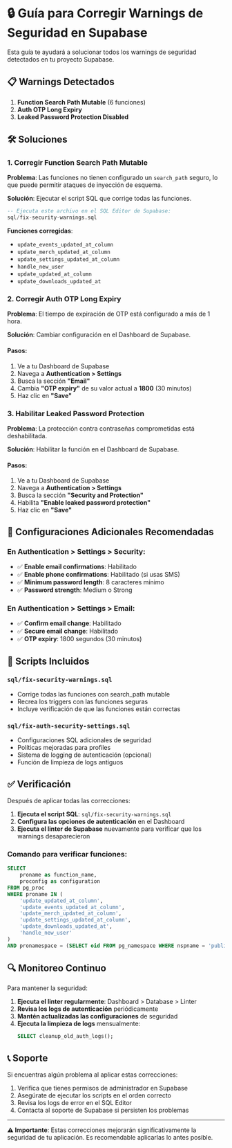 # 🔒 Guía para Corregir Warnings de Seguridad en Supabase

Esta guía te ayudará a solucionar todos los warnings de seguridad detectados en tu proyecto Supabase.

## 📋 Warnings Detectados

1. **Function Search Path Mutable** (6 funciones)
2. **Auth OTP Long Expiry**
3. **Leaked Password Protection Disabled**

## 🛠️ Soluciones

### 1. Corregir Function Search Path Mutable

**Problema**: Las funciones no tienen configurado un `search_path` seguro, lo que puede permitir ataques de inyección de esquema.

**Solución**: Ejecutar el script SQL que corrige todas las funciones.

```sql
-- Ejecuta este archivo en el SQL Editor de Supabase:
sql/fix-security-warnings.sql
```

**Funciones corregidas**:
- `update_events_updated_at_column`
- `update_merch_updated_at_column`
- `update_settings_updated_at_column`
- `handle_new_user`
- `update_updated_at_column`
- `update_downloads_updated_at`

### 2. Corregir Auth OTP Long Expiry

**Problema**: El tiempo de expiración de OTP está configurado a más de 1 hora.

**Solución**: Cambiar configuración en el Dashboard de Supabase.

#### Pasos:
1. Ve a tu Dashboard de Supabase
2. Navega a **Authentication > Settings**
3. Busca la sección **"Email"**
4. Cambia **"OTP expiry"** de su valor actual a **1800** (30 minutos)
5. Haz clic en **"Save"**

### 3. Habilitar Leaked Password Protection

**Problema**: La protección contra contraseñas comprometidas está deshabilitada.

**Solución**: Habilitar la función en el Dashboard de Supabase.

#### Pasos:
1. Ve a tu Dashboard de Supabase
2. Navega a **Authentication > Settings**
3. Busca la sección **"Security and Protection"**
4. Habilita **"Enable leaked password protection"**
5. Haz clic en **"Save"**

## 🚀 Configuraciones Adicionales Recomendadas

### En Authentication > Settings > Security:
- ✅ **Enable email confirmations**: Habilitado
- ✅ **Enable phone confirmations**: Habilitado (si usas SMS)
- ✅ **Minimum password length**: 8 caracteres mínimo
- ✅ **Password strength**: Medium o Strong

### En Authentication > Settings > Email:
- ✅ **Confirm email change**: Habilitado
- ✅ **Secure email change**: Habilitado
- ✅ **OTP expiry**: 1800 segundos (30 minutos)

## 📝 Scripts Incluidos

### `sql/fix-security-warnings.sql`
- Corrige todas las funciones con search_path mutable
- Recrea los triggers con las funciones seguras
- Incluye verificación de que las funciones están correctas

### `sql/fix-auth-security-settings.sql`
- Configuraciones SQL adicionales de seguridad
- Políticas mejoradas para profiles
- Sistema de logging de autenticación (opcional)
- Función de limpieza de logs antiguos

## ✅ Verificación

Después de aplicar todas las correcciones:

1. **Ejecuta el script SQL**: `sql/fix-security-warnings.sql`
2. **Configura las opciones de autenticación** en el Dashboard
3. **Ejecuta el linter de Supabase** nuevamente para verificar que los warnings desaparecieron

### Comando para verificar funciones:
```sql
SELECT 
    proname as function_name,
    proconfig as configuration
FROM pg_proc 
WHERE proname IN (
    'update_updated_at_column',
    'update_events_updated_at_column', 
    'update_merch_updated_at_column',
    'update_settings_updated_at_column',
    'update_downloads_updated_at',
    'handle_new_user'
) 
AND pronamespace = (SELECT oid FROM pg_namespace WHERE nspname = 'public');
```

## 🔍 Monitoreo Continuo

Para mantener la seguridad:

1. **Ejecuta el linter regularmente**: Dashboard > Database > Linter
2. **Revisa los logs de autenticación** periódicamente
3. **Mantén actualizadas las configuraciones** de seguridad
4. **Ejecuta la limpieza de logs** mensualmente:
   ```sql
   SELECT cleanup_old_auth_logs();
   ```

## 📞 Soporte

Si encuentras algún problema al aplicar estas correcciones:

1. Verifica que tienes permisos de administrador en Supabase
2. Asegúrate de ejecutar los scripts en el orden correcto
3. Revisa los logs de error en el SQL Editor
4. Contacta al soporte de Supabase si persisten los problemas

---

**⚠️ Importante**: Estas correcciones mejorarán significativamente la seguridad de tu aplicación. Es recomendable aplicarlas lo antes posible.